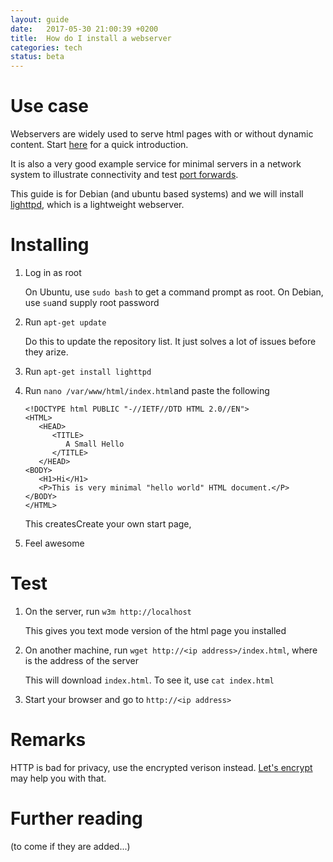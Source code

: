 ```yaml
---
layout: guide
date:   2017-05-30 21:00:39 +0200
title:  How do I install a webserver
categories: tech
status: beta
---
```


# Use case

Webservers are widely used to serve html pages with or without dynamic content. Start [here](https://developer.mozilla.org/en-US/docs/Learn/Common_questions/What_is_a_web_server) for a quick introduction.

It is also a very good example service for minimal servers in a network system to illustrate connectivity and test [port forwards](https://en.wikipedia.org/wiki/Port_forwarding).

This guide is for Debian (and ubuntu based systems) and we will install [lighttpd](https://www.lighttpd.net/), which is a lightweight webserver.


# Installing

1. Log in as root

    On Ubuntu, use `sudo bash` to get a command prompt as root.
    On Debian, use `su`and supply root password

1. Run `apt-get update`

    Do this to update the repository list. It just solves a lot of issues before they arize.

2. Run `apt-get install lighttpd`

3. Run `nano /var/www/html/index.html`and paste the following

    ```
    <!DOCTYPE html PUBLIC "-//IETF//DTD HTML 2.0//EN">
    <HTML>
       <HEAD>
          <TITLE>
             A Small Hello
          </TITLE>
       </HEAD>
    <BODY>
       <H1>Hi</H1>
       <P>This is very minimal "hello world" HTML document.</P>
    </BODY>
    </HTML>
    ```

    This createsCreate your own start page,

3. Feel awesome



# Test

1. On the server, run `w3m http://localhost`

    This gives you text mode version of the html page you installed

2. On another machine, run `wget http://<ip address>/index.html`, where <ip address> is the address of the server

    This will download `index.html`. To see it, use `cat index.html`

3. Start your browser and go to `http://<ip address>`


# Remarks

HTTP is bad for privacy, use the encrypted verison instead. [Let's encrypt](https://letsencrypt.org/) may help you with that.

# Further reading

(to come if they are added...)
